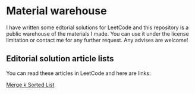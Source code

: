 # Material warehouse
I have written some edtorial solutions for LeetCode and this repository is a public warehouse of the materials I made. You can use it under the license limitation or contact me for any further request.
Any advises are welcome!

## Editorial solution article lists
You can read these articles in LeetCode and here are links:

[Merge k Sorted List](https://leetcode.com/articles/merge-k-sorted-list/)

